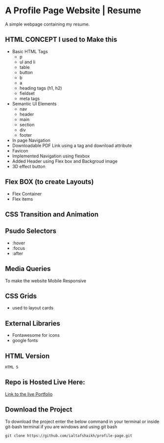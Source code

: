 # A Profile Page Website | Resume
A simple webpage containing my resume.

## HTML CONCEPT I used to Make this

- Basic HTML Tags
  - p
  - ul and li
  - table
  - button
  - b
  - a
  - heading tags (h1, h2)
  - fieldset
  - meta tags
- Semantic UI Elements
  - nav
  - header
  - main
  - section
  - div
  - footer
- In page Navigation
- Downloadable PDF Link using a tag and download attribute
- Favicon
- Implemented Navigation using flexbox
- Added Header using Flex box and Backgroud image
- 3D effect button

## Flex BOX (to create Layouts)
- Flex Container
- Flex items

## CSS Transition and Animation

## Psudo Selectors
- :hover
- :focus
- :after

## Media Queries
To make the website Mobile Responsive

## CSS Grids
- used to layout cards

## External Libraries
- Fontawesome for icons
- google fonts
  
## HTML Version
`HTML 5`

## Repo is Hosted Live Here:
[Link to the live Portfolio](https://ialtafshaikh.github.io/profile-page/)

## Download the Project
To download the project enter the below command in your terminal or inside git-bash terminal if you are windows and using git bash  

```
git clone https://github.com/ialtafshaikh/profile-page.git

```
